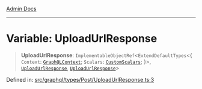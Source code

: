 [Admin Docs](/)

***

# Variable: UploadUrlResponse

> **UploadUrlResponse**: `ImplementableObjectRef`\<`ExtendDefaultTypes`\<\{ `Context`: [`GraphQLContext`](../../../../context/type-aliases/GraphQLContext.md); `Scalars`: [`CustomScalars`](../../../../scalars/type-aliases/CustomScalars.md); \}\>, [`UploadUrlResponse`](../interfaces/UploadUrlResponse.md), [`UploadUrlResponse`](../interfaces/UploadUrlResponse.md)\>

Defined in: [src/graphql/types/Post/UploadUrlResponse.ts:3](https://github.com/NishantSinghhhhh/talawa-api/blob/a2d437e77a694d2951c25ce8de6694e3fef2fd70/src/graphql/types/Post/UploadUrlResponse.ts#L3)
